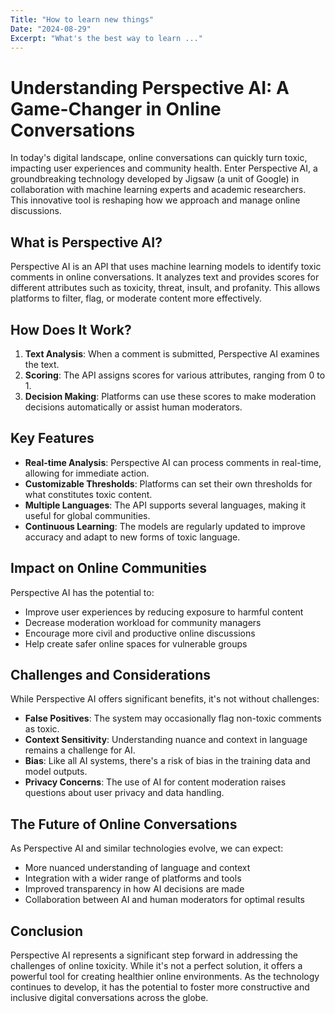 ```yaml
---
Title: "How to learn new things"
Date: "2024-08-29"
Excerpt: "What's the best way to learn ..."
---
```

# Understanding Perspective AI: A Game-Changer in Online Conversations

In today's digital landscape, online conversations can quickly turn toxic, impacting user experiences and community health. Enter Perspective AI, a groundbreaking technology developed by Jigsaw (a unit of Google) in collaboration with machine learning experts and academic researchers. This innovative tool is reshaping how we approach and manage online discussions.

## What is Perspective AI?

Perspective AI is an API that uses machine learning models to identify toxic comments in online conversations. It analyzes text and provides scores for different attributes such as toxicity, threat, insult, and profanity. This allows platforms to filter, flag, or moderate content more effectively.

## How Does It Work?

1. **Text Analysis**: When a comment is submitted, Perspective AI examines the text.
2. **Scoring**: The API assigns scores for various attributes, ranging from 0 to 1.
3. **Decision Making**: Platforms can use these scores to make moderation decisions automatically or assist human moderators.

## Key Features

- **Real-time Analysis**: Perspective AI can process comments in real-time, allowing for immediate action.
- **Customizable Thresholds**: Platforms can set their own thresholds for what constitutes toxic content.
- **Multiple Languages**: The API supports several languages, making it useful for global communities.
- **Continuous Learning**: The models are regularly updated to improve accuracy and adapt to new forms of toxic language.

## Impact on Online Communities

Perspective AI has the potential to:

- Improve user experiences by reducing exposure to harmful content
- Decrease moderation workload for community managers
- Encourage more civil and productive online discussions
- Help create safer online spaces for vulnerable groups

## Challenges and Considerations

While Perspective AI offers significant benefits, it's not without challenges:

- **False Positives**: The system may occasionally flag non-toxic comments as toxic.
- **Context Sensitivity**: Understanding nuance and context in language remains a challenge for AI.
- **Bias**: Like all AI systems, there's a risk of bias in the training data and model outputs.
- **Privacy Concerns**: The use of AI for content moderation raises questions about user privacy and data handling.

## The Future of Online Conversations

As Perspective AI and similar technologies evolve, we can expect:

- More nuanced understanding of language and context
- Integration with a wider range of platforms and tools
- Improved transparency in how AI decisions are made
- Collaboration between AI and human moderators for optimal results

## Conclusion

Perspective AI represents a significant step forward in addressing the challenges of online toxicity. While it's not a perfect solution, it offers a powerful tool for creating healthier online environments. As the technology continues to develop, it has the potential to foster more constructive and inclusive digital conversations across the globe.
